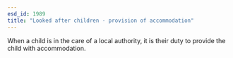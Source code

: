 ```yaml
---
esd_id: 1989
title: "Looked after children - provision of accommodation"
---
```


When a child is in the care of a local authority, it is their duty to provide the child with accommodation.


